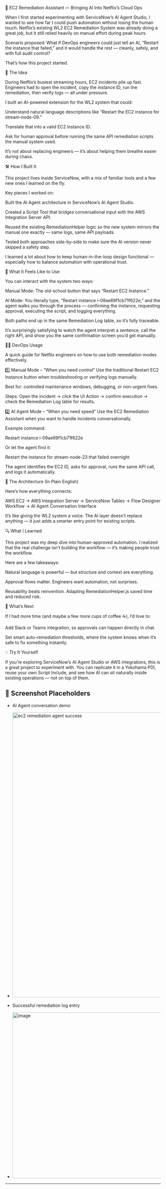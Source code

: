 🤖 EC2 Remediation Assistant — Bringing AI Into Netflix’s Cloud Ops

When I first started experimenting with ServiceNow’s AI Agent Studio, I wanted to see how far I could push automation without losing the human touch. Netflix’s existing WL2 EC2 Remediation System was already doing a great job, but it still relied heavily on manual effort during peak hours.

Scenario proposed: What if DevOps engineers could just tell an AI, “Restart the instance that failed,” and it would handle the rest — cleanly, safely, and with full audit control?

That’s how this project started.

🧠 The Idea

During Netflix’s busiest streaming hours, EC2 incidents pile up fast. Engineers had to open the incident, copy the instance ID, run the remediation, then verify logs — all under pressure.

I built an AI-powered extension for the WL2 system that could:

Understand natural language descriptions like “Restart the EC2 instance for stream-node-09.”

Translate that into a valid EC2 instance ID.

Ask for human approval before running the same API remediation scripts the manual system used.

It’s not about replacing engineers — it’s about helping them breathe easier during chaos.

🛠️ How I Built It

This project lives inside ServiceNow, with a mix of familiar tools and a few new ones I learned on the fly.

Key pieces I worked on:

Built the AI Agent architecture in ServiceNow’s AI Agent Studio.

Created a Script Tool that bridges conversational input with the AWS Integration Server API.

Reused the existing RemediationHelper logic so the new system mirrors the manual one exactly — same logs, same API payloads.

Tested both approaches side-by-side to make sure the AI version never skipped a safety step.

I learned a lot about how to keep human-in-the-loop design functional — especially how to balance automation with operational trust.

💬 What It Feels Like to Use

You can interact with the system two ways:

Manual Mode: The old-school button that says “Restart EC2 Instance.”

AI Mode: You literally type, “Restart instance i-09ae69f1cb71f622e,” and the agent walks you through the process — confirming the instance, requesting approval, executing the script, and logging everything.

Both paths end up in the same Remediation Log table, so it’s fully traceable.

It’s surprisingly satisfying to watch the agent interpret a sentence, call the right API, and show you the same confirmation screen you’d get manually.

🧑‍💻 DevOps Usage

A quick guide for Netflix engineers on how to use both remediation modes effectively.

1️⃣ Manual Mode – “When you need control”
Use the traditional Restart EC2 Instance button when troubleshooting or verifying logs manually.

Best for: controlled maintenance windows, debugging, or non-urgent fixes.

Steps: Open the incident → click the UI Action → confirm execution → check the Remediation Log table for results.

2️⃣ AI Agent Mode – “When you need speed”
Use the EC2 Remediation Assistant when you want to handle incidents conversationally.

Example command:

Restart instance i-09ae69f1cb71f622e


Or let the agent find it:

Restart the instance for stream-node-23 that failed overnight


The agent identifies the EC2 ID, asks for approval, runs the same API call, and logs it automatically.

🧩 The Architecture (In Plain English)

Here’s how everything connects:

AWS EC2 → AWS Integration Server → ServiceNow Tables → Flow Designer Workflow → AI Agent Conversation Interface

It’s like giving the WL2 system a voice. The AI layer doesn’t replace anything — it just adds a smarter entry point for existing scripts.

🔍 What I Learned

This project was my deep dive into human-approved automation. I realized that the real challenge isn’t building the workflow — it’s making people trust the workflow.

Here are a few takeaways:

Natural language is powerful — but structure and context are everything.

Approval flows matter. Engineers want automation, not surprises.

Reusability beats reinvention. Adapting RemediationHelper.js saved time and reduced risk.

🚀 What’s Next

If I had more time (and maybe a few more cups of coffee ☕), I’d love to:

Add Slack or Teams integration, so approvals can happen directly in chat.

Set smart auto-remediation thresholds, where the system knows when it’s safe to fix something instantly.

💡 Try It Yourself

If you’re exploring ServiceNow’s AI Agent Studio or AWS integrations, this is a great project to experiment with. You can replicate it in a Yokohama PDI, reuse your own Script Include, and see how AI can sit naturally inside existing operations — not on top of them.

## 📸 Screenshot Placeholders
- AI Agent conversation demo
-  <img width="1899" height="919" alt="ec2 remediation agent success" src="https://github.com/user-attachments/assets/10e77161-17dd-4919-a1af-e32cb59825cd" />
 
- Successful remediation log entry
- <img width="913" height="535" alt="image" src="https://github.com/user-attachments/assets/bc5a6434-aab2-48a7-b4eb-a62e926e72ed" />

---



